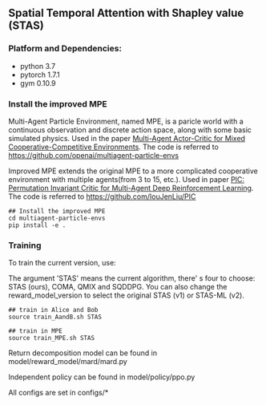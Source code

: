 ## Spatial Temporal Attention with Shapley value (STAS)
### Platform and Dependencies:
- python 3.7
- pytorch 1.7.1
- gym 0.10.9

### Install the improved MPE

Multi-Agent Particle Environment, named MPE, is a paricle world with a continuous observation and discrete action space, along with some basic simulated physics. Used in the paper [Multi-Agent Actor-Critic for Mixed Cooperative-Competitive Environments](https://arxiv.org/pdf/1706.02275.pdf). The code is referred to https://github.com/openai/multiagent-particle-envs

Improved MPE extends the original MPE to a more complicated cooperative environment with multiple agents(from 3 to 15, etc.). Used in paper [PIC: Permutation Invariant Critic for Multi-Agent Deep Reinforcement Learning](https://arxiv.org/pdf/1911.00025.pdf). The code is referred to https://github.com/IouJenLiu/PIC

```shell
## Install the improved MPE
cd multiagent-particle-envs
pip install -e .
```

### Training

To train the current version, use:

The argument 'STAS' means the current algorithm, there' s four to choose: STAS (ours), COMA, QMIX and SQDDPG. You can also change the reward_model_version to select the original STAS (v1) or STAS-ML (v2).

```shell
## train in Alice and Bob
source train_AandB.sh STAS

## train in MPE
source train_MPE.sh STAS
```
Return decomposition model can be found in model/reward_model/mard/mard.py

Independent policy can be found in model/policy/ppo.py

All configs are set in configs/*